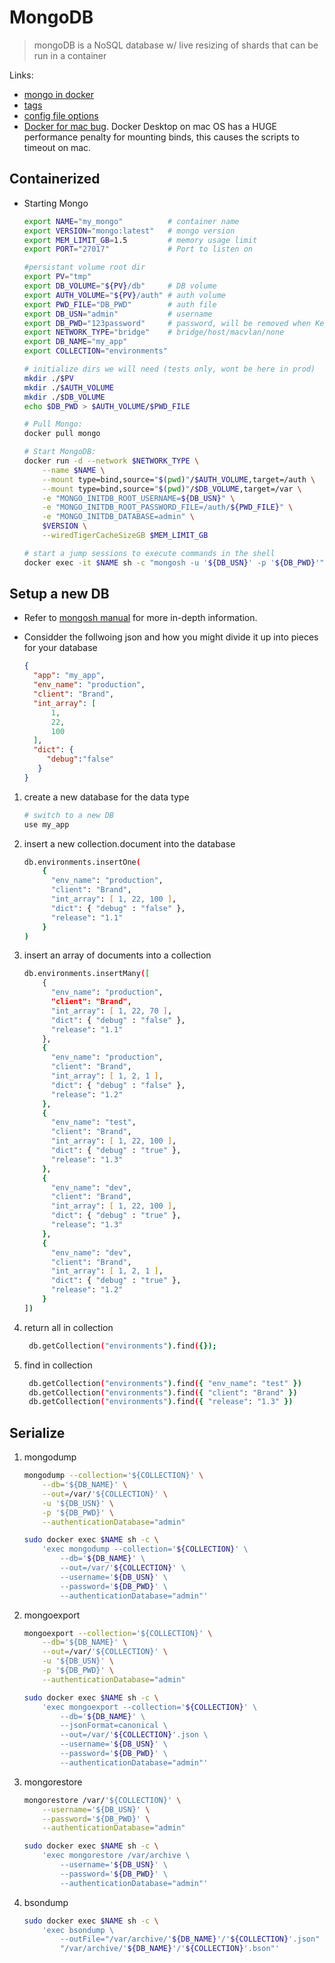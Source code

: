 # MongoDB

> mongoDB is a NoSQL database w/ live resizing of shards that can be run in a container

Links:

- [mongo in docker](https://hub.docker.com/_/mongo)
- [tags](https://github.com/docker-library/docs/blob/master/mongo/README.md#supported-tags-and-respective-dockerfile-links)
- [config file options](https://docs.mongodb.com/manual/reference/configuration-options/)
- [Docker for mac bug](https://github.com/docker/for-mac/issues/3677). Docker Desktop on mac OS has a HUGE performance penalty for mounting binds, this causes the scripts to timeout on mac.

## Containerized
- Starting Mongo

    ```bash
    export NAME="my_mongo"          # container name
    export VERSION="mongo:latest"   # mongo version
    export MEM_LIMIT_GB=1.5         # memory usage limit
    export PORT="27017"             # Port to listen on

    #persistant volume root dir
    export PV="tmp"
    export DB_VOLUME="${PV}/db"     # DB volume
    export AUTH_VOLUME="${PV}/auth" # auth volume
    export PWD_FILE="DB_PWD"        # auth file
    export DB_USN="admin"           # username
    export DB_PWD="123password"     # password, will be removed when Key Vault connected
    export NETWORK_TYPE="bridge"    # bridge/host/macvlan/none
    export DB_NAME="my_app"
    export COLLECTION="environments"

    # initialize dirs we will need (tests only, wont be here in prod)
    mkdir ./$PV
    mkdir ./$AUTH_VOLUME
    mkdir ./$DB_VOLUME
    echo $DB_PWD > $AUTH_VOLUME/$PWD_FILE

    # Pull Mongo:
    docker pull mongo

    # Start MongoDB:
    docker run -d --network $NETWORK_TYPE \
        --name $NAME \
        --mount type=bind,source="$(pwd)"/$AUTH_VOLUME,target=/auth \
        --mount type=bind,source="$(pwd)"/$DB_VOLUME,target=/var \
        -e "MONGO_INITDB_ROOT_USERNAME=${DB_USN}" \
        -e "MONGO_INITDB_ROOT_PASSWORD_FILE=/auth/${PWD_FILE}" \
        -e "MONGO_INITDB_DATABASE=admin" \
        $VERSION \
        --wiredTigerCacheSizeGB $MEM_LIMIT_GB

    # start a jump sessions to execute commands in the shell
    docker exec -it $NAME sh -c "mongosh -u '${DB_USN}' -p '${DB_PWD}'"
    ```

## Setup a new DB

- Refer to [mongosh manual](https://docs.mongodb.com/mongodb-shell/run-commands/) for more in-depth information.

- Considder the follwoing json and how you might divide it up into pieces for your database

    ```JSON
    {
      "app": "my_app",
      "env_name": "production",
      "client": "Brand",
      "int_array": [
          1,
          22,
          100
      ],
      "dict": {
         "debug":"false"
       }
    }
    ```

1. create a new database for the data type

    ```zsh
    # switch to a new DB
    use my_app

    ```

2. insert a new collection.document into the database

    ```zsh
    db.environments.insertOne(
        {
          "env_name": "production",
          "client": "Brand",
          "int_array": [ 1, 22, 100 ],
          "dict": { "debug" : "false" },
          "release": "1.1"
        }
    )
    ```

3.  insert an array of documents into a collection

    ```zsh
    db.environments.insertMany([
        {
          "env_name": "production",
          "client": "Brand",
          "int_array": [ 1, 22, 70 ],
          "dict": { "debug" : "false" },
          "release": "1.1"
        },
        {
          "env_name": "production",
          "client": "Brand",
          "int_array": [ 1, 2, 1 ],
          "dict": { "debug" : "false" },
          "release": "1.2"
        },
        {
          "env_name": "test",
          "client": "Brand",
          "int_array": [ 1, 22, 100 ],
          "dict": { "debug" : "true" },
          "release": "1.3"
        },
        {
          "env_name": "dev",
          "client": "Brand",
          "int_array": [ 1, 22, 100 ],
          "dict": { "debug" : "true" },
          "release": "1.3"
        },
        {
          "env_name": "dev",
          "client": "Brand",
          "int_array": [ 1, 2, 1 ],
          "dict": { "debug" : "true" },
          "release": "1.2"
        }
    ])
    ```

4. return all in collection

    ```zsh
     db.getCollection("environments").find({});

    ```

5. find in collection

    ```zsh
     db.getCollection("environments").find({ "env_name": "test" })
     db.getCollection("environments").find({ "client": "Brand" })
     db.getCollection("environments").find({ "release": "1.3" })
    ```

## Serialize


1. mongodump
    
    ```zsh
    mongodump --collection='${COLLECTION}' \
        --db='${DB_NAME}' \
        --out=/var/'${COLLECTION}' \
        -u '${DB_USN}' \
        -p '${DB_PWD}' \
        --authenticationDatabase="admin"

    sudo docker exec $NAME sh -c \
        'exec mongodump --collection='${COLLECTION}' \
            --db='${DB_NAME}' \
            --out=/var/'${COLLECTION}' \
            --username='${DB_USN}' \
            --password='${DB_PWD}' \
            --authenticationDatabase="admin"'
    ```

2. mongoexport

    ```zsh
    mongoexport --collection='${COLLECTION}' \
        --db='${DB_NAME}' \
        --out=/var/'${COLLECTION}' \
        -u '${DB_USN}' \
        -p '${DB_PWD}' \
        --authenticationDatabase="admin"

    sudo docker exec $NAME sh -c \
        'exec mongoexport --collection='${COLLECTION}' \
            --db='${DB_NAME}' \
            --jsonFormat=canonical \
            --out=/var/'${COLLECTION}'.json \
            --username='${DB_USN}' \
            --password='${DB_PWD}' \
            --authenticationDatabase="admin"'
    ```

3. mongorestore

    ```zsh
    mongorestore /var/'${COLLECTION}' \
        --username='${DB_USN}' \
        --password='${DB_PWD}' \
        --authenticationDatabase="admin"

    sudo docker exec $NAME sh -c \
        'exec mongorestore /var/archive \
            --username='${DB_USN}' \
            --password='${DB_PWD}' \
            --authenticationDatabase="admin"'
    ```

4. bsondump

    ```zsh
    sudo docker exec $NAME sh -c \
        'exec bsondump \
            --outFile="/var/archive/'${DB_NAME}'/'${COLLECTION}'.json" \
            "/var/archive/'${DB_NAME}'/'${COLLECTION}'.bson"'

    ```
